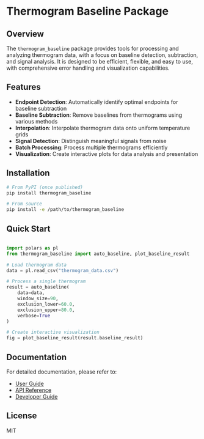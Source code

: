# Thermogram Baseline Package

## Overview

The `thermogram_baseline` package provides tools for processing and analyzing thermogram data, with a focus on baseline detection, subtraction, and signal analysis. It is designed to be efficient, flexible, and easy to use, with comprehensive error handling and visualization capabilities.

## Features

- **Endpoint Detection**: Automatically identify optimal endpoints for baseline subtraction
- **Baseline Subtraction**: Remove baselines from thermograms using various methods
- **Interpolation**: Interpolate thermogram data onto uniform temperature grids
- **Signal Detection**: Distinguish meaningful signals from noise
- **Batch Processing**: Process multiple thermograms efficiently
- **Visualization**: Create interactive plots for data analysis and presentation

## Installation

```bash
# From PyPI (once published)
pip install thermogram_baseline

# From source
pip install -e /path/to/thermogram_baseline
```

## Quick Start

```python

import polars as pl
from thermogram_baseline import auto_baseline, plot_baseline_result

# Load thermogram data
data = pl.read_csv("thermogram_data.csv")

# Process a single thermogram
result = auto_baseline(
    data=data,
    window_size=90,
    exclusion_lower=60.0,
    exclusion_upper=80.0,
    verbose=True
)

# Create interactive visualization
fig = plot_baseline_result(result.baseline_result)
```

## Documentation

For detailed documentation, please refer to:

- [User Guide](../../docs/user/thermogram_baseline_guide.md)
- [API Reference](../../docs/api/thermogram_basline_api.md)
- [Developer Guide](../../docs/developer/thermogram_baseline_dev_guide.md)

## License

MIT
